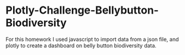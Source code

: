 # Plotly-Challenge-Bellybutton-Biodiversity
For this homework I used javascript to import data from a json file, and plotly to create a dashboard on belly button biodiversity data. 
